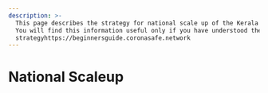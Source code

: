 ```yaml
---
description: >-
  This page describes the strategy for national scale up of the Kerala Model.
  You will find this information useful only if you have understood the war
  strategyhttps://beginnersguide.coronasafe.network
---
```


# National Scaleup

